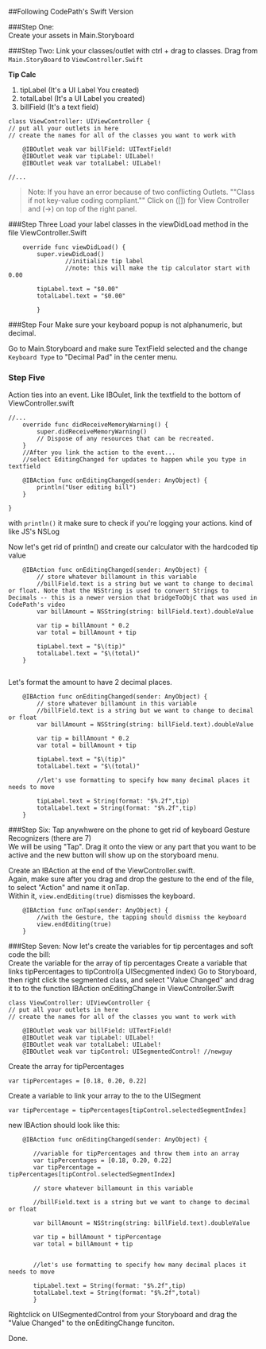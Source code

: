 ##Following CodePath's Swift Version

###Step One:  
Create your assets in Main.Storyboard

###Step Two:
Link your classes/outlet with ctrl +  drag to classes.  Drag from ```Main.StoryBoard```  to ```ViewController.Swift```

**Tip Calc**  
1. tipLabel (It's a UI Label You created)  
2. totalLabel (It's a UI Label you created)   
3. billField (It's a text field)  

```
class ViewController: UIViewController {
// put all your outlets in here
// create the names for all of the classes you want to work with
    
    @IBOutlet weak var billField: UITextField!
    @IBOutlet weak var tipLabel: UILabel!
    @IBOutlet weak var totalLabel: UILabel!
    
//...
```


>Note: If you have an error because of two conflicting Outlets. ""Class if not key-value coding compliant.""
Click on ([]) for View Controller and (->) on top of the right panel.

###Step Three
Load your label classes in the viewDidLoad method in the file ViewController.Swift

```
    override func viewDidLoad() {
        super.viewDidLoad()
                //initialize tip label
        	    //note: this will make the tip calculator start with 0.00
        
        tipLabel.text = "$0.00"
        totalLabel.text = "$0.00"
        
        }
 ```
 
 ###Step Four
 Make sure your keyboard popup is not alphanumeric, but decimal. 
 
 Go to Main.Storyboard and make sure TextField selected and the change ```Keyboard Type``` to "Decimal Pad" in the center menu.
 
### Step Five 
 Action ties into an event.
 Like IBOulet, link the textfield to the bottom of ViewController.swift

```
//...
    override func didReceiveMemoryWarning() {
        super.didReceiveMemoryWarning()
        // Dispose of any resources that can be recreated.
    }
	//After you link the action to the event... 
	//select EditingChanged for updates to happen while you type in textfield
	
    @IBAction func onEditingChanged(sender: AnyObject) {
        println("User editing bill")
    }

}

``` 

with ```println()``` it make sure to check if you're logging your actions. kind of like JS's NSLog

Now let's get rid of println() and create our calculator with the hardcoded tip value  

```
    @IBAction func onEditingChanged(sender: AnyObject) {
        // store whatever billamount in this variable
        //billField.text is a string but we want to change to decimal or float. Note that the NSString is used to convert Strings to Decimals -- this is a newer version that bridgeToObjC that was used in CodePath's video
        var billAmount = NSString(string: billField.text).doubleValue
        
        var tip = billAmount * 0.2
        var total = billAmount + tip
        
        tipLabel.text = "$\(tip)"
        totalLabel.text = "$\(total)"
    }
    
```


Let's format the amount to have 2 decimal places.  

```
    @IBAction func onEditingChanged(sender: AnyObject) {
        // store whatever billamount in this variable
        //billField.text is a string but we want to change to decimal or float
        var billAmount = NSString(string: billField.text).doubleValue
        
        var tip = billAmount * 0.2
        var total = billAmount + tip
        
        tipLabel.text = "$\(tip)"
        totalLabel.text = "$\(total)"
        
        //let's use formatting to specify how many decimal places it needs to move
        
        tipLabel.text = String(format: "$%.2f",tip)
        totalLabel.text = String(format: "$%.2f",tip)
    }
```


###Step Six: Tap anywhwere on the phone to get rid of keyboard
Gesture Recognizers (there are 7)  
We will be using "Tap". Drag it onto the view or any part that you want to be active and the new button will show up on the storyboard menu. 

Create an IBAction at the end of the ViewController.swift.  
Again, make sure after you drag and drop the gesture to the end of the file, to select "Action" and name it onTap.   
Within it, ```view.endEditing(true)``` dismisses the keyboard.

```
    @IBAction func onTap(sender: AnyObject) {
        //with the Gesture, the tapping should dismiss the keyboard
        view.endEditing(true)
    }
```

###Step Seven:
Now let's create the variables for tip percentages and soft code the bill:  
Create the variable for the array of tip percentages
Create a variable that links tipPercentages to tipControl(a UISecgmented index)
Go to Storyboard, then right click the segmented class, and select "Value Changed" and drag it to to the function IBAction onEditingChange in ViewController.Swift

```
class ViewController: UIViewController {
// put all your outlets in here
// create the names for all of the classes you want to work with
    
    @IBOutlet weak var billField: UITextField!
    @IBOutlet weak var tipLabel: UILabel!
    @IBOutlet weak var totalLabel: UILabel!
    @IBOutlet weak var tipControl: UISegmentedControl! //newguy
 ```
 
 Create the array for tipPercentages
 ```
 var tipPercentages = [0.18, 0.20, 0.22]
 ```
 
 Create a variable to link your array to the  to the UISegment 
 
```  
var tipPercentage = tipPercentages[tipControl.selectedSegmentIndex]

```
 
 new IBAction should look like this:
 
 ```
     @IBAction func onEditingChanged(sender: AnyObject) {
        
        //variable for tipPercentages and throw them into an array
        var tipPercentages = [0.18, 0.20, 0.22]
        var tipPercentage = tipPercentages[tipControl.selectedSegmentIndex]
      
        // store whatever billamount in this variable
        
        //billField.text is a string but we want to change to decimal or float
        
        var billAmount = NSString(string: billField.text).doubleValue

        var tip = billAmount * tipPercentage
        var total = billAmount + tip

        
        //let's use formatting to specify how many decimal places it needs to move
        
        tipLabel.text = String(format: "$%.2f",tip)
        totalLabel.text = String(format: "$%.2f",total)
        }
 ```
 
 Rightclick on UISegmentedControl from your Storyboard and drag the "Value Changed" to the onEditingChange funciton.
 
 Done.
